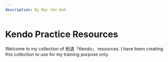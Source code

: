 ```yaml
---
description: By Mac Van Anh
---
```


# Kendo Practice Resources

Welcome to my collection of 剣道「Kendo」 resources. I have been creating this collection to use for my training purpose only.

